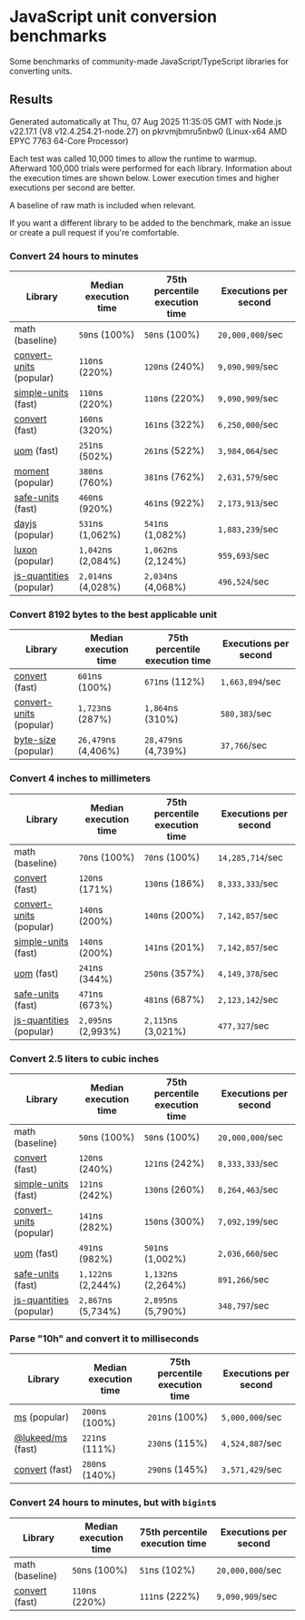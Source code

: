 # JavaScript unit conversion benchmarks

Some benchmarks of community-made JavaScript/TypeScript libraries for converting units.

## Results

<!-- beginblock(results) -->

Generated automatically at Thu, 07 Aug 2025 11:35:05 GMT with Node.js v22.17.1 (V8 v12.4.254.21-node.27) on pkrvmjbmru5nbw0 (Linux-x64 AMD EPYC 7763 64-Core Processor)

Each test was called 10,000 times to allow the runtime to warmup.
Afterward 100,000 trials were performed for each library.
Information about the execution times are shown below.
Lower execution times and higher executions per second are better.

A baseline of raw math is included when relevant.

If you want a different library to be added to the benchmark, make an issue or create a pull request if you're comfortable.

### Convert 24 hours to minutes

| Library                                                            | Median execution time | 75th percentile execution time | Executions per second |
| ------------------------------------------------------------------ | --------------------- | ------------------------------ | --------------------- |
| math (baseline)                                                    | `50`ns (100%)         | `50`ns (100%)                  | `20,000,000`/sec      |
| [convert-units](https://npmjs.com/package/convert-units) (popular) | `110`ns (220%)        | `120`ns (240%)                 | `9,090,909`/sec       |
| [simple-units](https://npmjs.com/package/simple-units) (fast)      | `110`ns (220%)        | `110`ns (220%)                 | `9,090,909`/sec       |
| [convert](https://npmjs.com/package/convert) (fast)                | `160`ns (320%)        | `161`ns (322%)                 | `6,250,000`/sec       |
| [uom](https://npmjs.com/package/uom) (fast)                        | `251`ns (502%)        | `261`ns (522%)                 | `3,984,064`/sec       |
| [moment](https://npmjs.com/package/moment) (popular)               | `380`ns (760%)        | `381`ns (762%)                 | `2,631,579`/sec       |
| [safe-units](https://npmjs.com/package/safe-units) (fast)          | `460`ns (920%)        | `461`ns (922%)                 | `2,173,913`/sec       |
| [dayjs](https://npmjs.com/package/dayjs) (popular)                 | `531`ns (1,062%)      | `541`ns (1,082%)               | `1,883,239`/sec       |
| [luxon](https://npmjs.com/package/luxon) (popular)                 | `1,042`ns (2,084%)    | `1,062`ns (2,124%)             | `959,693`/sec         |
| [js-quantities](https://npmjs.com/package/js-quantities) (popular) | `2,014`ns (4,028%)    | `2,034`ns (4,068%)             | `496,524`/sec         |

### Convert 8192 bytes to the best applicable unit

| Library                                                            | Median execution time | 75th percentile execution time | Executions per second |
| ------------------------------------------------------------------ | --------------------- | ------------------------------ | --------------------- |
| [convert](https://npmjs.com/package/convert) (fast)                | `601`ns (100%)        | `671`ns (112%)                 | `1,663,894`/sec       |
| [convert-units](https://npmjs.com/package/convert-units) (popular) | `1,723`ns (287%)      | `1,864`ns (310%)               | `580,383`/sec         |
| [byte-size](https://npmjs.com/package/byte-size) (popular)         | `26,479`ns (4,406%)   | `28,479`ns (4,739%)            | `37,766`/sec          |

### Convert 4 inches to millimeters

| Library                                                            | Median execution time | 75th percentile execution time | Executions per second |
| ------------------------------------------------------------------ | --------------------- | ------------------------------ | --------------------- |
| math (baseline)                                                    | `70`ns (100%)         | `70`ns (100%)                  | `14,285,714`/sec      |
| [convert](https://npmjs.com/package/convert) (fast)                | `120`ns (171%)        | `130`ns (186%)                 | `8,333,333`/sec       |
| [convert-units](https://npmjs.com/package/convert-units) (popular) | `140`ns (200%)        | `140`ns (200%)                 | `7,142,857`/sec       |
| [simple-units](https://npmjs.com/package/simple-units) (fast)      | `140`ns (200%)        | `141`ns (201%)                 | `7,142,857`/sec       |
| [uom](https://npmjs.com/package/uom) (fast)                        | `241`ns (344%)        | `250`ns (357%)                 | `4,149,378`/sec       |
| [safe-units](https://npmjs.com/package/safe-units) (fast)          | `471`ns (673%)        | `481`ns (687%)                 | `2,123,142`/sec       |
| [js-quantities](https://npmjs.com/package/js-quantities) (popular) | `2,095`ns (2,993%)    | `2,115`ns (3,021%)             | `477,327`/sec         |

### Convert 2.5 liters to cubic inches

| Library                                                            | Median execution time | 75th percentile execution time | Executions per second |
| ------------------------------------------------------------------ | --------------------- | ------------------------------ | --------------------- |
| math (baseline)                                                    | `50`ns (100%)         | `50`ns (100%)                  | `20,000,000`/sec      |
| [convert](https://npmjs.com/package/convert) (fast)                | `120`ns (240%)        | `121`ns (242%)                 | `8,333,333`/sec       |
| [simple-units](https://npmjs.com/package/simple-units) (fast)      | `121`ns (242%)        | `130`ns (260%)                 | `8,264,463`/sec       |
| [convert-units](https://npmjs.com/package/convert-units) (popular) | `141`ns (282%)        | `150`ns (300%)                 | `7,092,199`/sec       |
| [uom](https://npmjs.com/package/uom) (fast)                        | `491`ns (982%)        | `501`ns (1,002%)               | `2,036,660`/sec       |
| [safe-units](https://npmjs.com/package/safe-units) (fast)          | `1,122`ns (2,244%)    | `1,132`ns (2,264%)             | `891,266`/sec         |
| [js-quantities](https://npmjs.com/package/js-quantities) (popular) | `2,867`ns (5,734%)    | `2,895`ns (5,790%)             | `348,797`/sec         |

### Parse "10h" and convert it to milliseconds

| Library                                                   | Median execution time | 75th percentile execution time | Executions per second |
| --------------------------------------------------------- | --------------------- | ------------------------------ | --------------------- |
| [ms](https://npmjs.com/package/ms) (popular)              | `200`ns (100%)        | `201`ns (100%)                 | `5,000,000`/sec       |
| [@lukeed/ms](https://npmjs.com/package/@lukeed/ms) (fast) | `221`ns (111%)        | `230`ns (115%)                 | `4,524,887`/sec       |
| [convert](https://npmjs.com/package/convert) (fast)       | `280`ns (140%)        | `290`ns (145%)                 | `3,571,429`/sec       |

### Convert 24 hours to minutes, but with `bigint`s

| Library                                             | Median execution time | 75th percentile execution time | Executions per second |
| --------------------------------------------------- | --------------------- | ------------------------------ | --------------------- |
| math (baseline)                                     | `50`ns (100%)         | `51`ns (102%)                  | `20,000,000`/sec      |
| [convert](https://npmjs.com/package/convert) (fast) | `110`ns (220%)        | `111`ns (222%)                 | `9,090,909`/sec       |

<!-- endblock(results) -->
